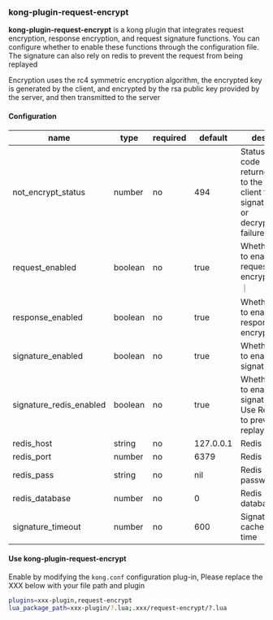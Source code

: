 ### kong-plugin-request-encrypt

**kong-plugin-request-encrypt** is a kong plugin that integrates request encryption, response encryption, and request signature functions. You can configure whether to enable these functions through the configuration file. The signature can also rely on redis to prevent the request from being replayed

Encryption uses the rc4 symmetric encryption algorithm, the encrypted key is generated by the client, and encrypted by the rsa public key provided by the server, and then transmitted to the server

#### Configuration

|name|type|required|default|desc|
|---|---|---|---|---|
|not_encrypt_status|number|no|494|Status code returned to the client for signature or decryption failure|
|request_enabled|boolean|no|true|Whether to enable request encryption｜
|response_enabled|boolean|no|true|Whether to enable response encryption|
|signature_enabled|boolean|no|true|Whether to enable signature|
|signature_redis_enabled|boolean|no|true|Whether to enable signature Use Redis to prevent replay|
|redis_host|string|no|127.0.0.1|Redis host|
|redis_port|number|no|6379|Redis port|
|redis_pass|string|no|nil|Redis password|
|redis_database|number|no|0|Redis database|
|signature_timeout|number|no|600|Signature cache time|

#### Use kong-plugin-request-encrypt

Enable by modifying the `kong.conf` configuration plug-in, Please replace the XXX below with your file path and plugin

```bash
plugins=xxx-plugin,request-encrypt
lua_package_path=xxx-plugin/?.lua;.xxx/request-encrypt/?.lua
```
